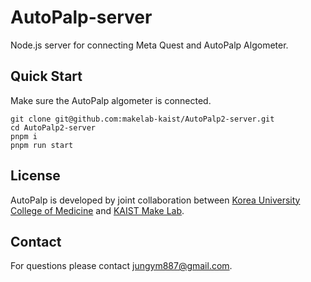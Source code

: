 # AutoPalp-server

Node.js server for connecting Meta Quest and AutoPalp Algometer.

## Quick Start

Make sure the AutoPalp algometer is connected.

```
git clone git@github.com:makelab-kaist/AutoPalp2-server.git
cd AutoPalp2-server
pnpm i
pnpm run start
```

## License

AutoPalp is developed by joint collaboration between [Korea University College of Medicine](https://medicine.korea.ac.kr/en/index.do) and [KAIST Make Lab](https://make.kaist.ac.kr/).

## Contact

For questions please contact jungym887@gmail.com.